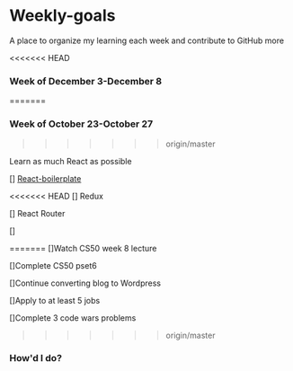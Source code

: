 # Weekly-goals
A place to organize my learning each week and contribute to GitHub more

<<<<<<< HEAD
### Week of December 3-December 8
=======
### Week of October 23-October 27
>>>>>>> origin/master

Learn as much React as possible

[] [React-boilerplate](https://github.com/react-boilerplate/react-boilerplate/blob/master/docs/general/introduction.md)

<<<<<<< HEAD
[] Redux

[] React Router

[]

=======
[]Watch CS50 week 8 lecture

[]Complete CS50 pset6

[]Continue converting blog to Wordpress

[]Apply to at least 5 jobs

[]Complete 3 code wars problems
>>>>>>> origin/master

### How'd I do?


